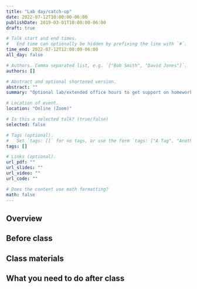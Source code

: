 ```yaml
---
title: "Lab day/catch-up"
date: 2022-07-12T10:00:00-06:00
publishDate: 2019-03-01T10:00:00-06:00
draft: true

# Talk start and end times.
#   End time can optionally be hidden by prefixing the line with `#`.
time_end: 2022-07-12T12:00:00-06:00
all_day: false

# Authors. Comma separated list, e.g. `["Bob Smith", "David Jones"]`.
authors: []

# Abstract and optional shortened version.
abstract: ""
summary: "Optional lab/extended office hours to get support on homework 06."

# Location of event.
location: "Online (Zoom)"

# Is this a selected talk? (true/false)
selected: false

# Tags (optional).
#   Set `tags: []` for no tags, or use the form `tags: ["A Tag", "Another Tag"]` for one or more tags.
tags: []

# Links (optional).
url_pdf: ""
url_slides: ""
url_video: ""
url_code: ""

# Does the content use math formatting?
math: false
---
```




## Overview


## Before class


## Class materials


## What you need to do after class
